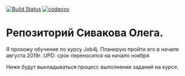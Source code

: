 [![Build Status](https://travis-ci.org/Meng263/job4j.svg?branch=master)](https://travis-ci.org/Meng263/job4j)
[![codecov](https://codecov.io/gh/Meng263/job4j/branch/master/graph/badge.svg)](https://codecov.io/gh/Meng263/job4j)

# Репозиторий Сивакова Олега.

Я прохожу обучение по курсу Job4j. Планирую пройти его в начале августа 2019г.
UPD: срок переносится на начало ноября

Ниже будут выкладываться процесс выполнения заданий на курсе.

